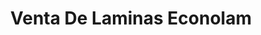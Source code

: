 ---
title: "Venta De Laminas Econolam"
url: /zinacantepec/venta-de-laminas-econolam/
shop: comercio
---